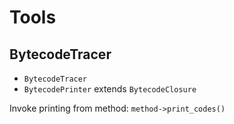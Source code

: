 # Tools

## BytecodeTracer

- `BytecodeTracer`
- `BytecodePrinter` extends `BytecodeClosure`

Invoke printing from method: `method->print_codes()`